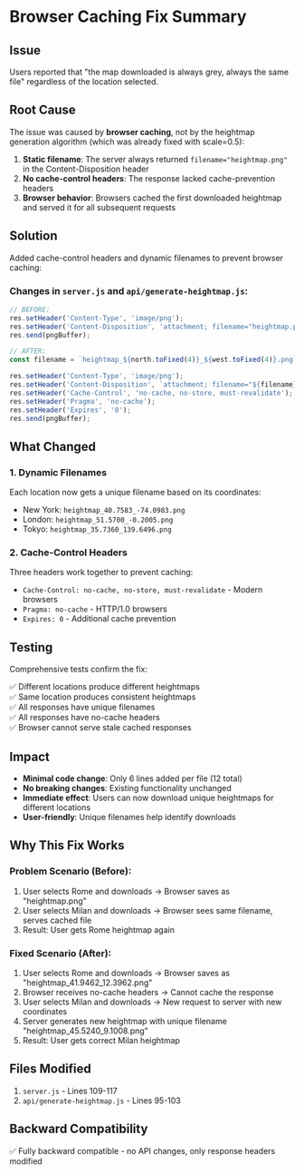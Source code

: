 # Browser Caching Fix Summary

## Issue
Users reported that "the map downloaded is always grey, always the same file" regardless of the location selected.

## Root Cause
The issue was caused by **browser caching**, not by the heightmap generation algorithm (which was already fixed with scale=0.5):

1. **Static filename**: The server always returned `filename="heightmap.png"` in the Content-Disposition header
2. **No cache-control headers**: The response lacked cache-prevention headers
3. **Browser behavior**: Browsers cached the first downloaded heightmap and served it for all subsequent requests

## Solution
Added cache-control headers and dynamic filenames to prevent browser caching:

### Changes in `server.js` and `api/generate-heightmap.js`:

```javascript
// BEFORE:
res.setHeader('Content-Type', 'image/png');
res.setHeader('Content-Disposition', 'attachment; filename="heightmap.png"');
res.send(pngBuffer);

// AFTER:
const filename = `heightmap_${north.toFixed(4)}_${west.toFixed(4)}.png`;

res.setHeader('Content-Type', 'image/png');
res.setHeader('Content-Disposition', `attachment; filename="${filename}"`);
res.setHeader('Cache-Control', 'no-cache, no-store, must-revalidate');
res.setHeader('Pragma', 'no-cache');
res.setHeader('Expires', '0');
res.send(pngBuffer);
```

## What Changed

### 1. Dynamic Filenames
Each location now gets a unique filename based on its coordinates:
- New York: `heightmap_40.7583_-74.0983.png`
- London: `heightmap_51.5700_-0.2005.png`
- Tokyo: `heightmap_35.7360_139.6496.png`

### 2. Cache-Control Headers
Three headers work together to prevent caching:
- `Cache-Control: no-cache, no-store, must-revalidate` - Modern browsers
- `Pragma: no-cache` - HTTP/1.0 browsers
- `Expires: 0` - Additional cache prevention

## Testing
Comprehensive tests confirm the fix:

✅ Different locations produce different heightmaps  
✅ Same location produces consistent heightmaps  
✅ All responses have unique filenames  
✅ All responses have no-cache headers  
✅ Browser cannot serve stale cached responses  

## Impact
- **Minimal code change**: Only 6 lines added per file (12 total)
- **No breaking changes**: Existing functionality unchanged
- **Immediate effect**: Users can now download unique heightmaps for different locations
- **User-friendly**: Unique filenames help identify downloads

## Why This Fix Works

### Problem Scenario (Before):
1. User selects Rome and downloads → Browser saves as "heightmap.png"
2. User selects Milan and downloads → Browser sees same filename, serves cached file
3. Result: User gets Rome heightmap again

### Fixed Scenario (After):
1. User selects Rome and downloads → Browser saves as "heightmap_41.9462_12.3962.png"
2. Browser receives no-cache headers → Cannot cache the response
3. User selects Milan and downloads → New request to server with new coordinates
4. Server generates new heightmap with unique filename "heightmap_45.5240_9.1008.png"
5. Result: User gets correct Milan heightmap

## Files Modified
1. `server.js` - Lines 109-117
2. `api/generate-heightmap.js` - Lines 95-103

## Backward Compatibility
✅ Fully backward compatible - no API changes, only response headers modified
